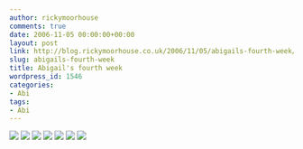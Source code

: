 ```yaml
---
author: rickymoorhouse
comments: true
date: 2006-11-05 00:00:00+00:00
layout: post
link: http://blog.rickymoorhouse.co.uk/2006/11/05/abigails-fourth-week/
slug: abigails-fourth-week
title: Abigail's fourth week
wordpress_id: 1546
categories:
- Abi
tags:
- Abi
---
```



![](http://samespirit.net/ricky/images/365/2006-10-29a.png)
![](http://samespirit.net/ricky/images/365/2006-10-29b.png)
![](http://samespirit.net/ricky/images/365/2006-10-29c.png)
![](http://samespirit.net/ricky/images/365/2006-10-29d.png)
![](http://samespirit.net/ricky/images/365/2006-10-29e.png)
![](http://samespirit.net/ricky/images/365/2006-10-29f.png)
![](http://samespirit.net/ricky/images/365/2006-10-29g.png)

